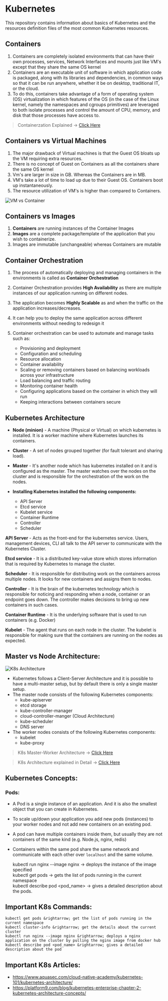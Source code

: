 # Kubernetes
This repository contains information about basics of Kubernetes and the resources definition files of the most common Kubernetes resources.

## Containers
1. Containers are completely isolated environments that can have their own processes, services, Network Interfaces and mounts just like VM's except that they share the same OS kernel
2. Containers are an executable unit of software in which application code is packaged, along with its libraries and dependencies, in common ways so that it can be run anywhere, whether it be on desktop, traditional IT, or the cloud.
3. To do this, containers take advantage of a form of operating system (OS) virtualization in which features of the OS (in the case of the Linux kernel, namely the namespaces and cgroups primitives) are leveraged to both isolate processes and control the amount of CPU, memory, and disk that those processes have access to.

> Containerzation Explained &rightarrow; [Click Here](https://youtu.be/0qotVMX-J5s)

## Containers vs Virtual Machines
1. The major drawback of Virtual machines is that the Guest OS bloats up the VM requiring extra resources.
2. There is no concept of Guest on Containers as all the containers share the same OS kernel
3. Vm's are larger in size in GB. Whereas the Containers are in MB.
4. VM's take a lot of time to load up due to their Guest OS. Containers boot up instantaneously.
5. The resource utilization of VM's is higher than compared to Containers.

![VM vs Container](https://images.contentstack.io/v3/assets/blt300387d93dabf50e/bltb6200bc085503718/5e1f209a63d1b6503160c6d5/containers-vs-virtual-machines.jpg)

## Containers vs Images
1. **Containers** are running instances of the Container Images
2. **Images** are a complete package/template of the application that you wish to containerize. 
3. Images are immutable (unchangeable) whereas Containers are mutable

## Container Orchestration
1. The process of automatically deploying and managing containers in the environments is called as **Container Orchestration** 
2. Container Orchestration provides **High Availability** as there are multiple instances of our application running on different nodes.
3. The application becomes **Highly Scalable** as and when the traffic on the application increases/decreases.
4. It can help you to deploy the same application across different environments without needing to redesign it
5. Container orchestration can be used to automate and manage tasks such as:

    - Provisioning and deployment
    - Configuration and scheduling 
    - Resource allocation
    - Container availability 
    - Scaling or removing containers based on balancing workloads across your infrastructure
    - Load balancing and traffic routing 
    - Monitoring container health
    - Configuring applications based on the container in which they will run
    - Keeping interactions between containers secure

## Kubernetes Architecture
- **Node (minion)** - A machine (Physical or Virtual) on which kubernetes is installed. It is a worker machine where Kubernetes launches its containers.

- **Cluster** - A set of nodes grouped together (for fault tolerant and sharing load).

- **Master** - It's another node which has kubernetes installed on it and is configured as the master. The master watches over the nodes on the cluster and is responsible for the orchestration of the work on the nodes.

- **Installing Kubernetes installed the following components:**

	* API Server
 	* Etcd service
 	* Kubelet service
 	* Container Runtime
 	* Controller
 	* Scheduler

**API Server** - Acts as the front-end for the kubernetes service. Users, management devices, CLI all talk to the API server to communicate with the Kubernetes Cluster.

**Etcd service** - It is a distributed key-value store which stores information that is required by Kubernetes to manage the cluster.

**Scheduler** - It is responsible for distributing work on the containers across multiple nodes. It looks for new containers and assigns them to nodes.

**Controller** - It is the brain of the kubernetes technology which is responsible for noticing and responding when a node, container or an endpoint goes down. The controller makes decisions to bring up new containers in such cases.

**Container Runtime** - It is the underlying software that is used to run containers (e.g. Docker) 

**Kubelet** - The agent that runs on each node in the cluster. The kubelet is responsible for making sure that the containers are running on the nodes as expected.

## Master vs Node Architecture: 

![K8s Architecture](https://platform9.com/wp-content/uploads/2019/05/kubernetes-constructs-concepts-architecture.jpg)

- Kubernetes follows a Client-Server Architecture and it is possible to have a multi-master setup, but by default there is only a single master setup.
- The master node consists of the following Kubernetes components: 
	- kube-apiserver
	- etcd storage
	- kube-controller-manager
	- cloud-controller-manger (Cloud Architecture)
	- kube-scheduler
	- DNS server
- The worker nodes consists of the following Kubernetes components: 
	- kubelet
	- kube-proxy

> K8s Master-Worker Architecture &rightarrow; [Click Here](https://www.aquasec.com/cloud-native-academy/kubernetes-101/kubernetes-architecture/)

> K8s Architecture explained in Detail &rightarrow; [Click Here](https://platform9.com/blog/kubernetes-enterprise-chapter-2-kubernetes-architecture-concepts/)

## Kubernetes Concepts:

### Pods:

 - A Pod is a single instance of an application. And it is also the smallest object that you can create in Kubernetes.
 - To scale up/down your application you add new pods (instances) to your worker nodes and not add new containers on an existing pod.
 - A pod can have multiple containers inside them, but usually they are not containers of the same kind (e.g. Node.js, nginx, redis)
 - Containers within the same pod share the same network and communicate with each other over `localhost` and the same volume.
 
    kubectl run nginx --image nginx → deploys the instance of the image specified  
    kubectl get pods → gets the list of pods running in the current namespace  
    kubectl describe pod <pod_name> → gives a detailed description about the pods.


## Important K8s Commands:

	kubectl get pods &rightarrow; get the list of pods running in the current namespace
	kubectl cluster-info &rightarrow; get the details about the current cluster
	kubectl run nginx --image nginx &rightarrow; deploys a nginx application on the cluster by pulling the nginx image from docker hub
	kubectl describe pod <pod_name> &rightarrow; gives a detailed description about the pod


## Important K8s Articles:

- https://www.aquasec.com/cloud-native-academy/kubernetes-101/kubernetes-architecture/
- https://platform9.com/blog/kubernetes-enterprise-chapter-2-kubernetes-architecture-concepts/